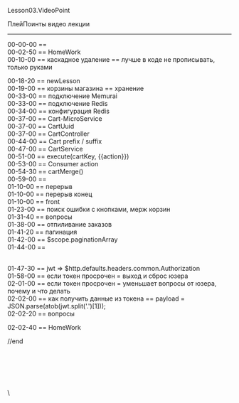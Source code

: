 ﻿
Lesson03.VideoPoint  

ПлейПоинты видео лекции  

---
00-00-00 ==   
00-02-50 == HomeWork   
00-10-00 == каскадное удаление == лучше в коде не прописывать, только руками  

00-18-20 == newLesson  
00-19-00 == корзины магазина == хранение  
00-33-00 == подключение Memurai  
00-33-00 == подключение Redis  
00-34-00 == конфигурация Redis  
00-37-00 == Cart-MicroService  
00-37-00 == CartUuid  
00-37-00 == CartController  
00-44-00 == Cart prefix / suffix  
00-47-00 == CartService  
00-51-00 == execute(cartKey, {{action}})  
00-53-00 == Consumer<Cart> action  
00-54-30 == cartMerge()  
00-59-00 ==   
01-10-00 == перерыв  
01-10-00 == перерыв конец  
01-10-00 == front  
01-23-00 == поиск ошибки с кнопками, мерж корзин  
01-31-40 == вопросы  
01-38-00 == отпиливание заказов  
01-41-20 == пагинация  
01-42-00 == $scope.paginationArray  
01-44-00 == <nav aria-label="Page navigation">  
01-47-30 == jwt => $http.defaults.headers.common.Authorization  
01-58-00 == если токен просрочен = выход и сброс юзера  
02-01-00 == если токен просрочен = уменьшает вопросы от юзера, почему и что делать  
02-02-00 == как получить данные из токена == payload = JSON.parse(atob(jwt.split('.')[1]));  
02-02-20 == вопросы  

02-02-40 == HomeWork  











//end  














\
\
\
\
\
\
